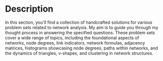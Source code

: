 <h1>Description</h1>
 In this section, you'll find a collection of handcrafted solutions for various problem sets related to network analysis. My aim is to guide you through my thought process in answering the specified questions. These problem sets cover a wide range of topics, including the foundational aspects of networks, node degrees, link indicators, network formulas, adjacency matrices, histograms showcasing node degrees, paths within networks, and the dynamics of triangles, v-shapes, and clustering in network structures.
